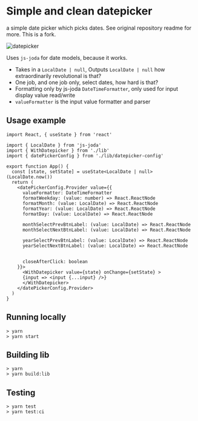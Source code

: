 # Simple and clean datepicker

a simple date picker which picks dates. See original repository readme for more. 
This is a fork.


![datepicker](./img.png)

Uses `js-joda` for date models, because it works.

- Takes in a `LocalDate | null`, Outputs `LocalDate | null` how extraordinarily revolutional is that?
- One job, and one job only, select dates, how hard is that?
- Formatting only by js-joda `DateTimeFormatter`, only used for input display value read/write
- `valueFormatter` is the input value formatter and parser

## Usage example

```tsx
import React, { useState } from 'react'

import { LocalDate } from 'js-joda'
import { WithDatepicker } from './lib'
import { datePickerConfig } from './lib/datepicker-config'

export function App() {
  const [state, setState] = useState<LocalDate | null>(LocalDate.now())
  return (
    <datePickerConfig.Provider value={{
      valueFormatter: DateTimeFormatter
      formatWeekday: (value: number) => React.ReactNode
      formatMonth: (value: LocalDate) => React.ReactNode
      formatYear: (value: LocalDate) => React.ReactNode
      formatDay: (value: LocalDate) => React.ReactNode

      monthSelectPrevBtnLabel: (value: LocalDate) => React.ReactNode
      monthSelectNextBtnLabel: (value: LocalDate) => React.ReactNode

      yearSelectPrevBtnLabel: (value: LocalDate) => React.ReactNode
      yearSelectNextBtnLabel: (value: LocalDate) => React.ReactNode


      closeAfterClick: boolean
    }}>
      <WithDatepicker value={state} onChange={setState} >
      {input => <input {...input} />}
      </WithDatepicker>
    </datePickerConfig.Provider>
  )
}
```


## Running locally
```
> yarn
> yarn start
```

## Building lib
```
> yarn
> yarn build:lib
```

## Testing
```
> yarn test
> yarn test:ci
```
